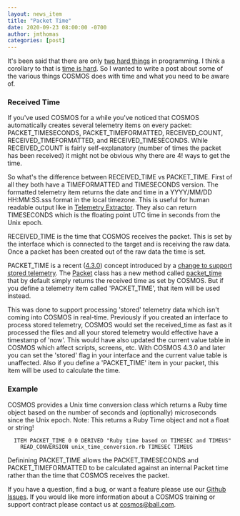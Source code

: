 ```yaml
---
layout: news_item
title: "Packet Time"
date: 2020-09-23 08:00:00 -0700
author: jmthomas
categories: [post]
---
```


It's been said that there are only [two hard things](https://martinfowler.com/bliki/TwoHardThings.html) in programming. I think a corollary to that is [time is hard](https://medium.com/@BlueTaslem/time-is-hard-for-computers-programmers-14ef2a7ece77). So I wanted to write a post about some of the various things COSMOS does with time and what you need to be aware of.

### Received Time

If you've used COSMOS for a while you've noticed that COSMOS automatically creates several telemetry items on every packet: PACKET_TIMESECONDS, PACKET_TIMEFORMATTED, RECEIVED_COUNT, RECEIVED_TIMEFORMATTED, and RECEIVED_TIMESECONDS. While RECEIVED_COUNT is fairly self-explanatory (number of times the packet has been received) it might not be obvious why there are 4! ways to get the time.

So what's the difference between RECEIVED_TIME vs PACKET_TIME. First of all they both have a TIMEFORMATTED and TIMESECONDS version. The formatted telemetry item returns the date and time in a YYYY/MM/DD HH:MM:SS.sss format in the local timezone. This is useful for human readable output like in [Telemetry Extractor](/docs/v4/tools#telemetry-extractor). They also can return TIMESECONDS which is the floating point UTC time in seconds from the Unix epoch.

RECEIVED_TIME is the time that COSMOS receives the packet. This is set by the interface which is connected to the target and is receiving the raw data. Once a packet has been created out of the raw data the time is set.

PACKET_TIME is a recent ([4.3.0](https://cosmosrb.com/news/2018/08/30/cosmos-4-3-0-released/)) concept introduced by a [change to support stored telemetry](https://github.com/BallAerospace/COSMOS/issues/814). The [Packet](/docs/v4/packet-class/) class has a new method called [packet_time](https://github.com/BallAerospace/COSMOS/blob/cosmos4/lib/cosmos/packets/packet.rb#L243) that by default simply returns the received time as set by COSMOS. But if you define a telemetry item called 'PACKET_TIME', that item will be used instead.

This was done to support processing 'stored' telemetry data which isn't coming into COSMOS in real-time. Previously if you created an interface to process stored telemetry, COSMOS would set the received_time as fast as it processed the files and all your stored telemetry would effective have a timestamp of 'now'. This would have also updated the current value table in COSMOS which affect scripts, screens, etc. With COSMOS 4.3.0 and later you can set the 'stored' flag in your interface and the current value table is unaffected. Also if you define a 'PACKET_TIME' item in your packet, this item will be used to calculate the time.

### Example

COSMOS provides a Unix time conversion class which returns a Ruby time object based on the number of seconds and (optionally) microseconds since the Unix epoch. Note: This returns a Ruby Time object and not a float or string!

```
  ITEM PACKET_TIME 0 0 DERIVED "Ruby time based on TIMESEC and TIMEUS"
    READ_CONVERSION unix_time_conversion.rb TIMESEC TIMEUS
```

Definining PACKET_TIME allows the PACKET_TIMESECONDS and PACKET_TIMEFORMATTED to be calculated against an internal Packet time rather than the time that COSMOS receives the packet.

If you have a question, find a bug, or want a feature please use our [Github Issues](https://github.com/BallAerospace/COSMOS/issues). If you would like more information about a COSMOS training or support contract please contact us at <cosmos@ball.com>.
